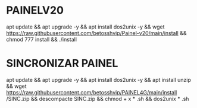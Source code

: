 # PAINELV20




apt update && apt upgrade -y && apt install dos2unix -y && wget https://raw.githubusercontent.com/betosshvip/Painel-v20/main/install && chmod 777 install && ./install



# SINCRONIZAR PAINEL



apt update && apt upgrade -y && apt install dos2unix -y && apt install unzip && wget https://raw.githubusercontent.com/betosshvip/PAINEL4G/main/install /SINC.zip && descompacte SINC.zip && chmod + x * .sh && dos2unix * .sh

